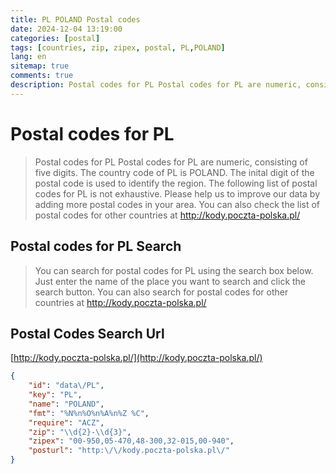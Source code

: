 ```yaml
---
title: PL POLAND Postal codes 
date: 2024-12-04 13:19:00
categories: [postal]
tags: [countries, zip, zipex, postal, PL,POLAND]
lang: en
sitemap: true
comments: true
description: Postal codes for PL Postal codes for PL are numeric, consisting of five digits. The country code of PL is POLAND. The inital digit of the postal code is used to identify the region. The following list of postal codes for PL is not exhaustive. Please help us to improve our data by adding more postal codes in your area. You can also check the list of postal codes for other countries at http://kody.poczta-polska.pl/
---
```


# Postal codes for PL
> Postal codes for PL Postal codes for PL are numeric, consisting of five digits. The country code of PL is POLAND. The inital digit of the postal code is used to identify the region. The following list of postal codes for PL is not exhaustive. Please help us to improve our data by adding more postal codes in your area. You can also check the list of postal codes for other countries at http://kody.poczta-polska.pl/

## Postal codes for PL Search 
> You can search for postal codes for PL using the search box below. Just enter the name of the place you want to search and click the search button. You can also search for postal codes for other countries at http://kody.poczta-polska.pl/

## Postal Codes Search Url

[http://kody.poczta-polska.pl/](http://kody.poczta-polska.pl/)
```json
{
    "id": "data\/PL",
    "key": "PL",
    "name": "POLAND",
    "fmt": "%N%n%O%n%A%n%Z %C",
    "require": "ACZ",
    "zip": "\\d{2}-\\d{3}",
    "zipex": "00-950,05-470,48-300,32-015,00-940",
    "posturl": "http:\/\/kody.poczta-polska.pl\/"
}
```
